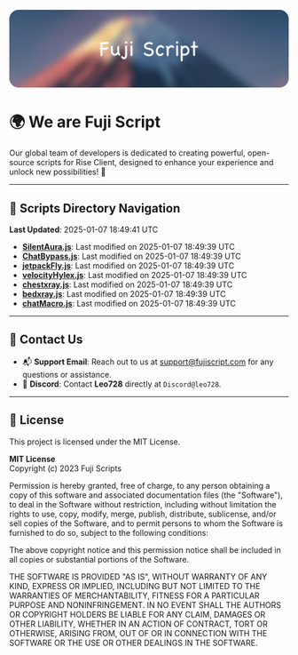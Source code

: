 ![Banner](.github/b.webp)

# 🌍 **We are Fuji Script**

Our global team of developers is dedicated to creating powerful, open-source scripts for Rise Client, designed to enhance your experience and unlock new possibilities! 🌟

---
<!-- SCRIPTS_NAVIGATION_START -->
## 📂 **Scripts Directory Navigation**

**Last Updated**: 2025-01-07 18:49:41 UTC

- **[SilentAura.js](scripts/SilentAura.js)**: Last modified on 2025-01-07 18:49:39 UTC
- **[ChatBypass.js](scripts/ChatBypass.js)**: Last modified on 2025-01-07 18:49:39 UTC
- **[jetpackFly.js](scripts/jetpackFly.js)**: Last modified on 2025-01-07 18:49:39 UTC
- **[velocityHylex.js](scripts/velocityHylex.js)**: Last modified on 2025-01-07 18:49:39 UTC
- **[chestxray.js](scripts/chestxray.js)**: Last modified on 2025-01-07 18:49:39 UTC
- **[bedxray.js](scripts/bedxray.js)**: Last modified on 2025-01-07 18:49:39 UTC
- **[chatMacro.js](scripts/chatMacro.js)**: Last modified on 2025-01-07 18:49:39 UTC

<!-- SCRIPTS_NAVIGATION_END -->

---

## 💬 **Contact Us**  
- 📬 **Support Email**: Reach out to us at [support@fujiscript.com](mailto:support@fujiscript.com) for any questions or assistance.  
- 💬 **Discord**: Contact **Leo728** directly at `Discord@leo728`.

---

## 📜 **License**

This project is licensed under the MIT License.  

**MIT License**  
Copyright (c) 2023 Fuji Scripts  

Permission is hereby granted, free of charge, to any person obtaining a copy of this software and associated documentation files (the "Software"), to deal in the Software without restriction, including without limitation the rights to use, copy, modify, merge, publish, distribute, sublicense, and/or sell copies of the Software, and to permit persons to whom the Software is furnished to do so, subject to the following conditions:  

The above copyright notice and this permission notice shall be included in all copies or substantial portions of the Software.  

THE SOFTWARE IS PROVIDED "AS IS", WITHOUT WARRANTY OF ANY KIND, EXPRESS OR IMPLIED, INCLUDING BUT NOT LIMITED TO THE WARRANTIES OF MERCHANTABILITY, FITNESS FOR A PARTICULAR PURPOSE AND NONINFRINGEMENT. IN NO EVENT SHALL THE AUTHORS OR COPYRIGHT HOLDERS BE LIABLE FOR ANY CLAIM, DAMAGES OR OTHER LIABILITY, WHETHER IN AN ACTION OF CONTRACT, TORT OR OTHERWISE, ARISING FROM, OUT OF OR IN CONNECTION WITH THE SOFTWARE OR THE USE OR OTHER DEALINGS IN THE SOFTWARE.  
